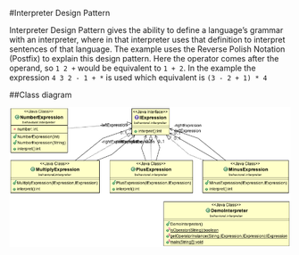 #Interpreter Design Pattern

Interpreter Design Pattern gives the ability to define a language’s grammar with an interpreter, where in that interpreter uses that definition to interpret sentences of that language. The example uses the Reverse Polish Notation (Postfix) to explain this design pattern. Here the operator comes after the operand, so `1 2 +` would be equivalent to `1 + 2`. In the example the expression `4 3 2 - 1 + *` is used which equivalent is `(3 - 2 + 1) * 4`

##Class diagram

![ScreenShot](classdiagram.png)
